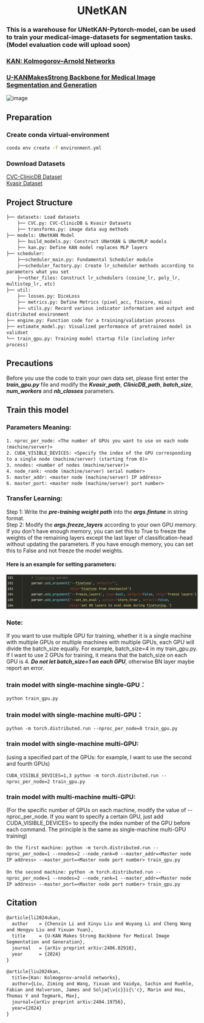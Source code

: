 <h1 align='center'>UNetKAN</h1>

### This is a warehouse for UNetKAN-Pytorch-model, can be used to train your medical-image-datasets for segmentation tasks.(Model evaluation code will upload soon)  

### [KAN: Kolmogorov–Arnold Networks](https://arxiv.org/abs/2404.19756)  
### [U-KANMakesStrong Backbone for Medical Image Segmentation and Generation](https://arxiv.org/abs/2406.02918)

![image](https://github.com/CUHK-AIM-Group/U-KAN/blob/main/assets/framework-1.png)  

## Preparation
### Create conda virtual-environment
```bash
conda env create -f environment.yml
```

### Download Datasets
[CVC-ClinicDB Dataset](https://www.kaggle.com/datasets/balraj98/cvcclinicdb?select=PNG)  
[Kvasir Dataset](https://www.kaggle.com/datasets/abdallahwagih/kvasir-dataset-for-classification-and-segmentation?select=kvasir-seg)

## Project Structure
```
├── datasets: Load datasets
    ├── CVC.py: CVC-ClinicDB & Kvasir Datasets
    ├── transforms.py: image data aug methods
├── models: UNetKAN Model
    ├── build_models.py: Construct UNetKAN & UNetMLP models
    ├── kan.py: Define KAN model replaces MLP layers
├── scheduler:
    ├──scheduler_main.py: Fundamental Scheduler module
    ├──scheduler_factory.py: Create lr_scheduler methods according to parameters what you set
    ├──other_files: Construct lr_schedulers (cosine_lr, poly_lr, multistep_lr, etc)
├── util:
    ├── losses.py: DiceLoss
    ├── metrics.py: Define Metrics (pixel_acc, f1score, miou)
    ├── utils.py: Record various indicator information and output and distributed environment
├── engine.py: Function code for a training/validation process
├── estimate_model.py: Visualized performance of pretrained model in validset
└── train_gpu.py: Training model startup file (including infer process)
```

## Precautions
Before you use the code to train your own data set, please first enter the ___train_gpu.py___ file and modify the ___Kvasir_path___, ___ClinicDB_path___, ___batch_size___, ___num_workers___ and ___nb_classes___ parameters.  

## Train this model
### Parameters Meaning:
```
1. nproc_per_node: <The number of GPUs you want to use on each node (machine/server)>
2. CUDA_VISIBLE_DEVICES: <Specify the index of the GPU corresponding to a single node (machine/server) (starting from 0)>
3. nnodes: <number of nodes (machine/server)>
4. node_rank: <node (machine/server) serial number>
5. master_addr: <master node (machine/server) IP address>
6. master_port: <master node (machine/server) port number>
```
### Transfer Learning:
Step 1: Write the ___pre-training weight path___ into the ___args.fintune___ in string format.  
Step 2: Modify the ___args.freeze_layers___ according to your own GPU memory. If you don't have enough memory, you can set this to True to freeze the weights of the remaining layers except the last layer of classification-head without updating the parameters. If you have enough memory, you can set this to False and not freeze the model weights.  

#### Here is an example for setting parameters:
![image](https://github.com/jiaowoguanren0615/VisionTransformer/blob/main/sample_png/transfer_learning.jpg)


### Note: 
If you want to use multiple GPU for training, whether it is a single machine with multiple GPUs or multiple machines with multiple GPUs, each GPU will divide the batch_size equally. For example, batch_size=4 in my train_gpu.py. If I want to use 2 GPUs for training, it means that the batch_size on each GPU is 4. ___Do not let batch_size=1 on each GPU___, otherwise BN layer maybe report an error.  

### train model with single-machine single-GPU：
```
python train_gpu.py
```

### train model with single-machine multi-GPU：
```
python -m torch.distributed.run --nproc_per_node=8 train_gpu.py
```

### train model with single-machine multi-GPU: 
(using a specified part of the GPUs: for example, I want to use the second and fourth GPUs)
```
CUDA_VISIBLE_DEVICES=1,3 python -m torch.distributed.run --nproc_per_node=2 train_gpu.py
```

### train model with multi-machine multi-GPU:
(For the specific number of GPUs on each machine, modify the value of --nproc_per_node. If you want to specify a certain GPU, just add CUDA_VISIBLE_DEVICES= to specify the index number of the GPU before each command. The principle is the same as single-machine multi-GPU training)
```
On the first machine: python -m torch.distributed.run --nproc_per_node=1 --nnodes=2 --node_rank=0 --master_addr=<Master node IP address> --master_port=<Master node port number> train_gpu.py

On the second machine: python -m torch.distributed.run --nproc_per_node=1 --nnodes=2 --node_rank=1 --master_addr=<Master node IP address> --master_port=<Master node port number> train_gpu.py
```

## Citation
```
@article{li2024ukan,
  author    = {Chenxin Li and Xinyu Liu and Wuyang Li and Cheng Wang and Hengyu Liu and Yixuan Yuan},
  title     = {U-KAN Makes Strong Backbone for Medical Image Segmentation and Generation},
  journal   = {arXiv preprint arXiv:2406.02918},
  year      = {2024}
}
```

```
@article{liu2024kan,
  title={Kan: Kolmogorov-arnold networks},
  author={Liu, Ziming and Wang, Yixuan and Vaidya, Sachin and Ruehle, Fabian and Halverson, James and Solja{\v{c}}i{\'c}, Marin and Hou, Thomas Y and Tegmark, Max},
  journal={arXiv preprint arXiv:2404.19756},
  year={2024}
}
```
